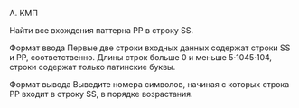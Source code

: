 A. КМП

Найти все вхождения паттерна PP в строку SS.

Формат ввода
Первые две строки входных данных содержат строки SS и PP, соответственно. Длины строк больше 0 и меньше 5⋅1045⋅104, строки содержат только латинские буквы.

Формат вывода
Выведите номера символов, начиная с которых строка PP входит в строку SS, в порядке возрастания.
